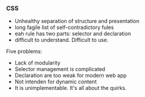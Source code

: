 ### CSS
- Unhealthy separation of structure and presentation
- long fagile list of self-contradictory fules
- eah rule has two parts: selector and declaration
- difficult to understand. Difficult to use.

Five problems:
- Lack of modularity
- Selector management is complicated
- Declaration are too weak for modern web app
- Not intenden for dynamic content
- It is unimplementable. It's all about the quirks.
